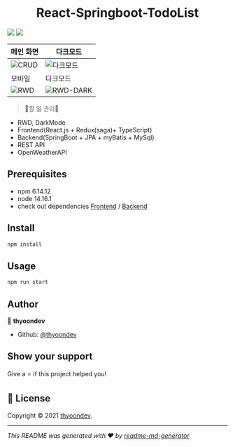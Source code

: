 <h1 align="center">React-Springboot-TodoList</h1>
<p>
  <img src="https://img.shields.io/badge/npm-6.14.12-blue.svg" />
  <img src="https://img.shields.io/badge/node-14.16.1-blue.svg" />

</p>

| 메인 화면                                                                      |      다크모드                                                                    |
| ------------------------------------------------------------------------- | --------------------------------------------------------------------------- |
| ![CRUD](https://user-images.githubusercontent.com/64685759/158321240-c08340f7-169e-490e-b3bb-2132aa70cbb3.gif) | ![다크모드](https://user-images.githubusercontent.com/64685759/158321250-25c940d1-ce76-4db1-98ab-773f24f4fc24.gif) |
| 모바일                                                                      |      다크모드                                                                    |
| ![RWD](https://user-images.githubusercontent.com/64685759/158321047-cc611997-7ece-4fd3-a427-ffc7be0db97a.png)  | ![RWD-DARK](https://user-images.githubusercontent.com/64685759/158321052-d80d9c4c-a0b9-43e7-98e1-9473bc9d812e.png) |

> 📝할 일 관리📝

- RWD, DarkMode
- Frontend(React.js + Redux(saga)+ TypeScript)
- Backend(SpringBoot + JPA + myBatis + MySql)
- REST API
- OpenWeatherAPI

## Prerequisites

- npm 6.14.12
- node 14.16.1
- check out dependencies [Frontend](https://github.com/thyoondev/React-Springboot-TodoList/blob/master/todoList-Frontend/package.json) / [Backend](https://github.com/thyoondev/React-Springboot-TodoList/blob/master/todoList-Backend/pom.xml)

## Install

```sh
npm install
```

## Usage

```sh
npm run start
```

## Author

👤 **thyoondev**

- Github: [@thyoondev](https://github.com/thyoondev)

## Show your support

Give a ⭐️ if this project helped you!

## 📝 License

Copyright © 2021 [thyoondev](https://github.com/thyoondev).<br />

---

_This README was generated with ❤️ by [readme-md-generator](https://github.com/kefranabg/readme-md-generator)_

